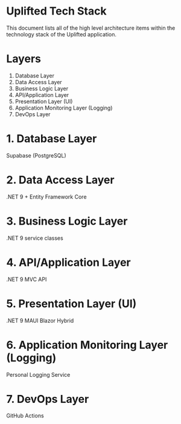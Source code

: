 # Uplifted Tech Stack
This document lists all of the high level architecture items within the technology stack of the Uplifted application.

# Layers
1. Database Layer
2. Data Access Layer
3. Business Logic Layer
4. API/Application Layer
5. Presentation Layer (UI)
6. Application Monitoring Layer (Logging)
7. DevOps Layer

# 1. Database Layer
Supabase (PostgreSQL)

# 2. Data Access Layer
.NET 9 + Entity Framework Core

# 3. Business Logic Layer
.NET 9 service classes

# 4. API/Application Layer
.NET 9 MVC API

# 5. Presentation Layer (UI)
.NET 9 MAUI Blazor Hybrid

# 6. Application Monitoring Layer (Logging)
Personal Logging Service

# 7. DevOps Layer
GitHub Actions
